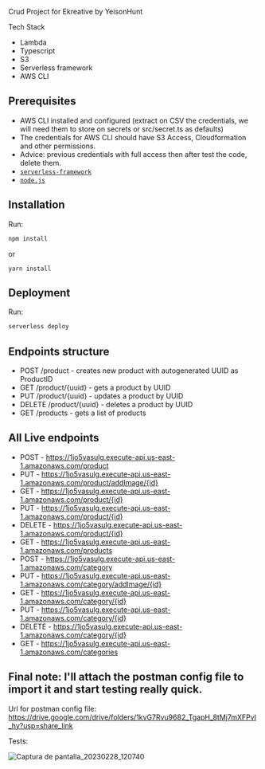 Crud Project for Ekreative by YeisonHunt

Tech Stack

- Lambda
- Typescript
- S3
- Serverless framework
- AWS CLI

## Prerequisites

- AWS CLI installed and configured (extract on CSV the credentials, we will need them to store on secrets or src/secret.ts as defaults)
- The credentials for AWS CLI should have S3 Access, Cloudformation and other permissions.
- Advice: previous credentials with full access then after test the code, delete them.
- [`serverless-framework`](https://github.com/serverless/serverless)
- [`node.js`](https://nodejs.org)

## Installation

Run:

```bash
npm install
```

or

```
yarn install
```

## Deployment

Run:

```bash
serverless deploy
```

## Endpoints structure

- POST /product - creates new product with autogenerated UUID as ProductID
- GET /product/{uuid} - gets a product by UUID
- PUT /product/{uuid} - updates a product by UUID
- DELETE /product/{uuid} - deletes a product by UUID
- GET /products - gets a list of products



## All Live endpoints 

 - POST - https://1jo5vasulg.execute-api.us-east-1.amazonaws.com/product
 - PUT - https://1jo5vasulg.execute-api.us-east-1.amazonaws.com/product/addImage/{id}
 - GET - https://1jo5vasulg.execute-api.us-east-1.amazonaws.com/product/{id}
 - PUT - https://1jo5vasulg.execute-api.us-east-1.amazonaws.com/product/{id}
 - DELETE - https://1jo5vasulg.execute-api.us-east-1.amazonaws.com/product/{id}
 - GET - https://1jo5vasulg.execute-api.us-east-1.amazonaws.com/products
 - POST - https://1jo5vasulg.execute-api.us-east-1.amazonaws.com/category
 - PUT - https://1jo5vasulg.execute-api.us-east-1.amazonaws.com/category/addImage/{id}
 - GET - https://1jo5vasulg.execute-api.us-east-1.amazonaws.com/category/{id}
 - PUT - https://1jo5vasulg.execute-api.us-east-1.amazonaws.com/category/{id}
 - DELETE - https://1jo5vasulg.execute-api.us-east-1.amazonaws.com/category/{id}
 - GET - https://1jo5vasulg.execute-api.us-east-1.amazonaws.com/categories

 ## Final note: I'll attach the postman config file to import it and start testing really quick.

 Url for postman config file: https://drive.google.com/drive/folders/1kvG7Rvu9682_TgapH_8tMj7mXFPvI_hy?usp=share_link


 Tests: 

 ![Captura de pantalla_20230228_120740](https://user-images.githubusercontent.com/20606919/221759617-0b5d2b29-142f-44f9-b225-9208ba7fea8c.png)



